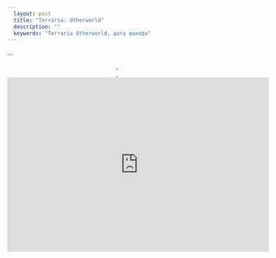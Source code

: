 ```yaml
---
  layout: post
  title: "Terraria: Otherworld"
  description: ""
  keywords: "Terraria Otherworld, дата выхода"
---
```


<p>...</p>
<div align="center">
<a class="fancybox" rel="gallery1" href="{{site.baseurl}}images/screenshots/screenshot_0.jpg" title="Terraria Otherworld">
	<img src="{{site.baseurl}}images/screenshots/screenshot_0m.jpg" alt="" />
</a>
<a class="fancybox" rel="gallery1" href="{{site.baseurl}}images/screenshots/screenshot_1.jpg" title="Terraria Otherworld">
	<img src="{{site.baseurl}}images/screenshots/screenshot_1m.jpg" alt="" />
</a>
</div>
<div align="center">
<a class="fancybox" rel="gallery1" href="{{site.baseurl}}images/screenshots/screenshot_2.jpg" title="Terraria Otherworld">
	<img src="{{site.baseurl}}images/screenshots/screenshot_2m.jpg" alt="" />
</a>
<a class="fancybox" rel="gallery1" href="{{site.baseurl}}images/screenshots/screenshot_3.jpg" title="Terraria Otherworld">
	<img src="{{site.baseurl}}images/screenshots/screenshot_3m.jpg" alt="" />
</a>
</div>
<div class="video-wrapper">
  <iframe width="600" height="400" frameborder="none" src="http://www.youtube.com/embed/RCXk_ZCgxJI" allowfullscreen="allowfullscreen="> </iframe>
</div>

